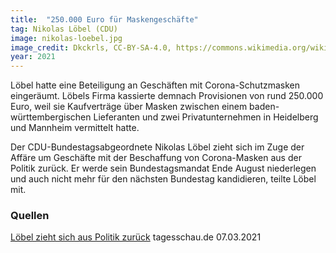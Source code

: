 ```yaml
---
title:  "250.000 Euro für Maskengeschäfte"
tag: Nikolas Löbel (CDU)
image: nikolas-loebel.jpg
image_credit: Dkckrls, CC-BY-SA-4.0, https://commons.wikimedia.org/wiki/File:Nikolas_Löbel,_MdB.jpg
year: 2021
---
```


Löbel hatte eine Beteiligung an Geschäften mit Corona-Schutzmasken eingeräumt. Löbels Firma kassierte demnach
Provisionen von rund 250.000 Euro, weil sie Kaufverträge über Masken zwischen einem baden-württembergischen Lieferanten
und zwei Privatunternehmen in Heidelberg und Mannheim vermittelt hatte.

Der CDU-Bundestagsabgeordnete Nikolas Löbel zieht sich im Zuge der Affäre um Geschäfte mit der Beschaffung von
Corona-Masken aus der Politik zurück. Er werde sein Bundestagsmandat Ende August niederlegen und auch nicht mehr für
den nächsten Bundestag kandidieren, teilte Löbel mit.

<!--more-->

### Quellen

[Löbel zieht sich aus Politik zurück][tagesschau] tagesschau.de 07.03.2021  

[tagesschau]: https://www.tagesschau.de/inland/loebel-cdu-maskenaffaere-101.html
